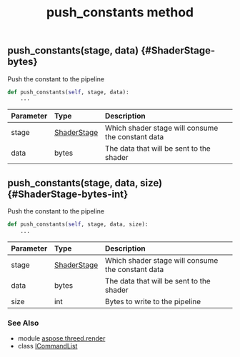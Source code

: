 ﻿---
title: push_constants method
second_title: Aspose.3D for Python via .NET API References
description: 
type: docs
weight: 80
url: /python-net/aspose.threed.render/icommandlist/push_constants/
is_root: false
---

## push_constants(stage, data) {#ShaderStage-bytes}

Push the constant to the pipeline



```python
def push_constants(self, stage, data):
    ...
```


| Parameter | Type | Description |
| :- | :- | :- |
| stage | [ShaderStage](/3d/python-net/aspose.threed.render/shaderstage) | Which shader stage will consume the constant data |
| data | bytes | The data that will be sent to the shader |


## push_constants(stage, data, size) {#ShaderStage-bytes-int}

Push the constant to the pipeline



```python
def push_constants(self, stage, data, size):
    ...
```


| Parameter | Type | Description |
| :- | :- | :- |
| stage | [ShaderStage](/3d/python-net/aspose.threed.render/shaderstage) | Which shader stage will consume the constant data |
| data | bytes | The data that will be sent to the shader |
| size | int | Bytes to write to the pipeline |



### See Also
* module [aspose.threed.render](../../)
* class [ICommandList](/3d/python-net/aspose.threed.render/icommandlist)
